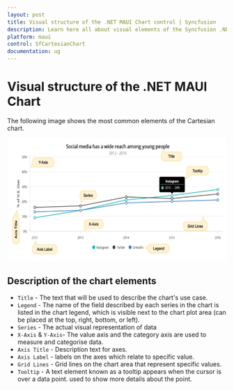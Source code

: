 ```yaml
---
layout: post
title: Visual structure of the .NET MAUI Chart control | Syncfusion
description: Learn here all about visual elements of the Syncfusion .NET MAUI Chart (SfCartesianChart) control and more.
platform: maui
control: SfCartesianChart
documentation: ug
---
```


# Visual structure of the .NET MAUI Chart

The following image shows the most common elements of the Cartesian chart.

![Initializing axis for .NET MAUI Chart](Getting-Started_Images/MAUI_Cartesian_chart_element.jpg)

## Description of the chart elements

* `Title` - The text that will be used to describe the chart's use case. 
* `Legend` - The name of the field described by each series in the chart is listed in the chart legend, which is visible next to the chart plot area (can be placed at the top, right, bottom, or left).
* `Series` - The actual visual representation of data
* `X-Axis` & `Y-Axis`- The value axis and the category axis are used to measure and categorise data.
* `Axis Title` - Description text for axes.
* `Axis Label` - labels on the axes which relate to specific value.
* `Grid Lines` - Grid lines on the chart area that represent specific values.
* `Tooltip` -  A text element known as a tooltip appears when the cursor is over a data point. used to show more details about the point.
